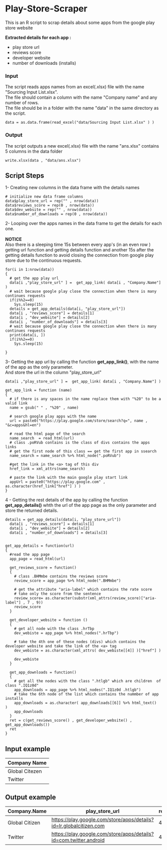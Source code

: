 # Play-Store-Scraper
This is an R script to scrap details about some apps from the google play store website 


**Extracted details for each app :**  
 - play store url 
 - reviews score 
 - developer website 
 - number of downloads (installs)

### Input
The script reads apps names from an excel(.xlsx) file with the name "Sourcing Input List.xlsx".</br>
The file should contain a column with the name "Company name" and any number of rows.</br>
The file should be in a folder with the name "data" in the same directory as the script.
```
data = as.data.frame(read_excel("data/Sourcing Input List.xlsx" ) )
```

### Output
The script outputs a new excel(.xlsx) file with the name "ans.xlsx" contains 5 columns in the data folder 
```
write.xlsx(data , "data/ans.xlsx")
```


## Script Steps
1- Creating new columns in the data frame with the details names
```
# initialize new data frame columns 
data$play_store_url = rep("" , nrow(data))
data$reviews_score = rep(0 , nrow(data))
data$dev_website = rep("" , nrow(data))
data$number_of_downloads = rep(0 , nrow(data))
```

2- Looping over the apps names in the data frame to get the details for each one.</br></br>
**NOTICE**</br>
Also there is a sleeping time 15s between every app's (in an even row ) getting url function and getting details function and another 15s after the getting details function to avoid closing the connection from google play store due to the continuous requests. 

```
for(i in 1:nrow(data))
{
  # get the app play url 
  data[i ,"play_store_url" ] =  get_app_link( data[i , "Company.Name"] )
  # wait because google play close the connection when there is many continues requests 
  if(i%%2==0)
    Sys.sleep(15)
  details = get_app_details(data[i, "play_store_url"]) 
  data[i , "reviews_score"] = details[1]
  data[i , "dev_website"] = details[2]
  data[i , "number_of_downloads"] = details[3]
  # wait because google play close the connection when there is many continues requests 
  print(data[i, ])
  if(i%%2==0)
    Sys.sleep(15) 
  
}
```

3- Getting the app url by calling the function **get_app_link()**, with the name of the app as the only parameter.</br>
And store the url in the column "play_store_url"
```
data[i ,"play_store_url" ] =  get_app_link( data[i , "Company.Name"] )

```
```
get_app_link = function (name)
{
  # if there is any spaces in the name replace them with "%20" to be a valid link 
  name = gsub(" " , "%20" , name)
  
  # search google play apps with the name
  url = paste0("https://play.google.com/store/search?q=", name , "&c=apps&hl=en")
  
  # read the html page of the search  
  name_search  = read_html(url)
  # class .poRVub contains is the class of divs contains the apps links 
  # get the first node of this class == get the first app in ssearch 
  name_search = name_search %>% html_node(".poRVub")  
  
  #get the link in the <a> tag of this div 
  href_link = xml_attrs(name_search)
  
  # paste the link with the main google play start link 
  appUrl = paste0("https://play.google.com" ,  as.character(href_link["href"] ) )
}

``` 


4 - Getting the rest details of the app by calling the function **get_app_details()** whth the url of the app page as the only parameter and store the returned details.
```
details = get_app_details(data[i, "play_store_url"]) 
  data[i , "reviews_score"] = details[1]
  data[i , "dev_website"] = details[2]
  data[i , "number_of_downloads"] = details[3]
```

```

get_app_details = function(url)
{
  #read the app page
  app_page = read_html(url)
  
  get_reviews_score = function()
  {
    # class .BHMmbe contains the reviews score 
    review_score = app_page %>% html_node(".BHMmbe")
    
    # get the attribute "aria-label" which contains the rate score
    # take only the score from the sentence 
    review_score= as.character(substr(xml_attrs(review_score)["aria-label"] , 7 , 9))
    review_score
  }
  
  get_developer_website = function ()
  {
    # get all node with the class .hrTbp 
    dev_webiste = app_page %>% html_nodes(".hrTbp")
    
    # take the 4th one of these nodes (divs) which contains the developer website and take the link of the <a> tag
    dev_webiste = as.character(xml_attrs( dev_webiste[[4]] )["href"] )
    
    dev_webiste
  }
  
  get_app_downloads = function()
  {
    # get all the nodes with the class ".htlgb" which are children  of class ".IQ1z0d" 
    app_downloads = app_page %>% html_nodes(".IQ1z0d .htlgb")
    # take the 6th node of the list which contains the nummber of app installs 
    app_downloads = as.character( app_downloads[[6]] %>% html_text()  )
    app_downloads
  }
  ret = c(get_reviews_score() , get_developer_website() , get_app_downloads())
  ret
}

```

## Input example 
| Company Name | 
| ------------ |
| Global Citezen |
| Twitter |


## Output example 
|Company.Name	| play_store_url |	reviews_score	| dev_website	| number_of_downloads|
| ----------- | -------------- | -------------- | ----------- | -------------------|
|Global Citizen	| https://play.google.com/store/apps/details?id=lr.globalcitizen.com	| 4.3	| http://www.globalcitizen.org | 100,000+ |
Twitter | https://play.google.com/store/apps/details?id=com.twitter.android	| 4.5	| https://support.twitter.com/articles/20169915	| 500,000,000+ |










